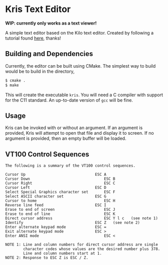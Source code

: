 # Kris Text Editor

**WIP: currently only works as a text viewer!**

A simple text editor based on the Kilo text editor. Created by following a 
tutorial found [here](https://viewsourcecode.org/snaptoken/kilo/index.html),
thanks!

## Building and Dependencies

Currently, the editor can be built using CMake. The simplest way to build would
be to build in the directory,

```bash
$ cmake .
$ make
```

This will create the executable `kris`. You will need a C compiler with support
for the C11 standard. An up-to-date version of `gcc` will be fine.

## Usage

Kris can be invoked with or without an argument. If an argument is provided,
Kris will attempt to open that file and display it to screen. If no argument is
provided, then an empty buffer will be loaded.

## VT100 Control Sequences

```
The following is a summary of the VT100 control sequences.

Cursor Up	                            ESC A
Cursor Down                          	    ESC B
Cursor Right	                            ESC C
Cursor Left	                            ESC D
Select Special Graphics character set	    ESC F
Select ASCII character set	            ESC G
Cursor to home	                            ESC H
Reverse line feed	                    ESC I
Erase to end of screen	                    ESC J
Erase to end of line	                    ESC K
Direct cursor address	                    ESC Y l c	(see note 1)
Identify	                            ESC Z	(see note 2)
Enter alternate keypad mode	            ESC =
Exit alternate keypad mode	            ESC >
Enter ANSI mode	                            ESC <

NOTE 1: Line and column numbers for direct cursor address are single
        character codes whose values are the desired number plus 378.
        Line and column numbers start at 1.
NOTE 2: Response to ESC Z is ESC / Z.
```
